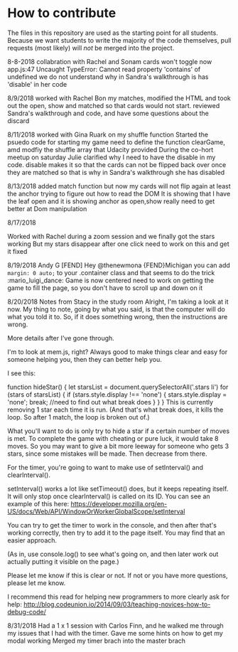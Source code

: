 # How to contribute

The files in this repository are used as the starting point for all students. Because we want students to write the majority of the code themselves, pull requests (most likely) will _not_ be merged into the project.

8-8-2018 collabration with Rachel and Sonam 
cards won't toggle now app.js:47 Uncaught TypeError: Cannot read property 'contains' of undefined
we do not understand why in Sandra's walkthrough is has 'disable' in her code 

8/9/2018 worked with Rachel Bon my matches, modified the HTML and took out the open, show and matched so that cards would not start. reviewed Sandra's walkthrough and code, and have some questions about the discard 

8/11/2018 worked with Gina Ruark on my shuffle function 
Started the psuedo code for starting my game 
need to define the function clearGame, amd modfiy the shuffle array that Udacity provided 
During the co-hort meetup on saturday Julie clarified why I need to have the disable in my code.
disable makes it so that the cards can not be flipped back over once they are matched so that is why in Sandra's walkthrough she has disabled

8/13/2018 added match function but now my cards will not flip again at least the anchor
trying to figure out how to read the DOM
It is showing that I have the leaf open and it is showing anchor as open,show
really need to get better at Dom manipulation 

8/17/2018

Worked with Rachel during a zoom session and we finally got the stars working
But my stars disappear after one click
need to work on this and get it fixed 

8/19/2018
Andy G [FEND] 
Hey @thenewmona {FEND}Michigan you can add `margin: 0 auto;` to your .container class and that seems to do the trick :mario_luigi_dance:
Game is now centered 
need to work on getting the game to fill the page, so you don't have to scroll up and down on it 

8/20/2018
Notes from Stacy in the study room 
Alright, I'm taking a look at it now. My thing to note, going by what you said, is that the computer will do what you told it to. So, if it does something wrong, then the instructions are wrong.

More details after I've gone through.

I'm to look at mem.js, right? Always good to make things clear and easy for someone helping you, then they can better help you.

I see this:

function hideStar() {
    let starsList = document.querySelectorAll('.stars li')
    for (stars of starsList) {
        if (stars.style.display !== 'none') {
            stars.style.display = 'none';
            break; //need to find out what break does 
        }
    }
}
This is currently removing 1 star each time it is run. (And that's what break does, it kills the loop. So after 1 match, the loop is broken out of.)

What you'll want to do is only try to hide a star if a certain number of moves is met. To complete the game with cheating or pure luck, it would take 8 moves. So you may want to give a bit more leeway for someone who gets 3 stars, since some mistakes will be made. Then decrease from there.

For the timer, you're going to want to make use of setInterval() and clearInterval().

setInterval() works a lot like setTimeout() does, but it keeps repeating itself. It will only stop once clearInterval() is called on its ID. You can see an example of this here: https://developer.mozilla.org/en-US/docs/Web/API/WindowOrWorkerGlobalScope/setInterval

You can try to get the timer to work in the console, and then after that's working correctly, then try to add it to the page itself. You may find that an easier approach.

(As in, use console.log() to see what's going on, and then later work out actually putting it visible on the page.)

Please let me know if this is clear or not. If not or you have more questions, please let me know.

I recommend this read for helping new programmers to more clearly ask for help: http://blog.codeunion.io/2014/09/03/teaching-novices-how-to-debug-code/

8/31/2018
Had a 1 x 1 session with Carlos Finn, and he walked me through my issues that I had with the timer. 
Gave me some hints on how to get my modal working 
Merged my timer brach into the master brach 
